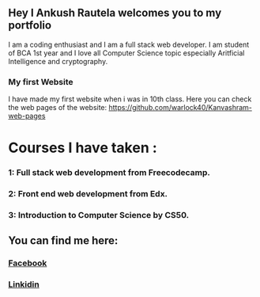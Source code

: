 ## Hey I Ankush Rautela welcomes you to my portfolio

I am a coding enthusiast and I am a full stack web developer. I am student of BCA 1st year and I love all Computer Science topic especially Aritficial Intelligence and cryptography. 



### My first Website

I have made my first website when i was in 10th class. 
Here you can check the web pages of the website: https://github.com/warlock40/Kanvashram-web-pages


# Courses I have taken : 

### 1: Full stack web development from Freecodecamp.
### 2: Front end web development from Edx.
### 3: Introduction to Computer Science by CS50.

## You can find me here:

### [Facebook](https://www.facebook.com/ankushhackwalock123)
### [Linkidin](https://www.linkedin.com/in/ankush-rautela-394b45142/)
